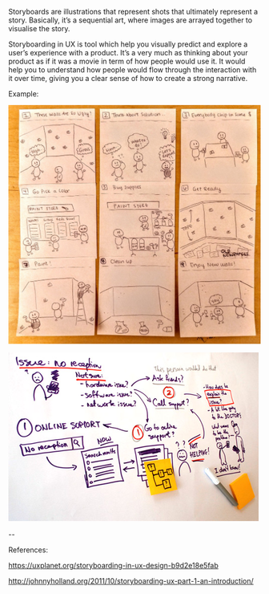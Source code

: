 Storyboards are illustrations that represent shots that ultimately represent a story. Basically, it’s a sequential art, where images are arrayed together to visualise the story. 

Storyboarding in UX is tool which help you visually predict and explore a user’s experience with a product. It’s a very much as thinking about your product as if it was a movie in term of how people would use it. It would help you to understand how people would flow through the interaction with it over time, giving you a clear sense of how to create a strong narrative.


Example:

![Storyboard](/images/storyboard.jpeg?raw=true "Storyboard")


![Storyboard-UX](/images/storyboard-ux.jpg?raw=true "Storyboard-UX")

--

References:

https://uxplanet.org/storyboarding-in-ux-design-b9d2e18e5fab

http://johnnyholland.org/2011/10/storyboarding-ux-part-1-an-introduction/
